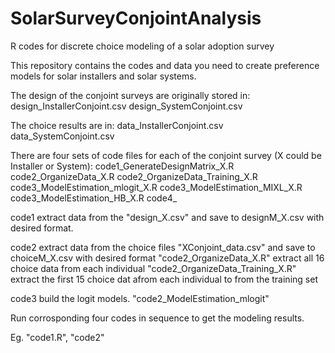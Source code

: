 # SolarSurveyConjointAnalysis
R codes for discrete choice modeling of a solar adoption survey

This repository contains the codes and data you need to create preference models for solar installers and solar systems.

The design of the conjoint surveys are originally stored in:
	design_InstallerConjoint.csv
	design_SystemConjoint.csv

The choice results are in:
	data_InstallerConjoint.csv
	data_SystemConjoint.csv

There are four sets of code files for each of the conjoint survey (X could be Installer or System): 
	code1_GenerateDesignMatrix_X.R
	code2_OrganizeData_X.R
	code2_OrganizeData_Training_X.R
	code3_ModelEstimation_mlogit_X.R
	code3_ModelEstimation_MIXL_X.R
	code3_ModelEstimation_HB_X.R
	code4_

code1 extract data from the "design_X.csv" and save to designM_X.csv with desired format.

code2 extract data from the choice files "XConjoint_data.csv" and save to choiceM_X.csv with desired format
	"code2_OrganizeData_X.R" extract all 16 choice data from each individual
	"code2_OrganizeData_Training_X.R" extract the first 15 choice dat afrom each individual to from the training set

code3 build the logit models.
	"code2_ModelEstimation_mlogit"

Run corrosponding four codes in sequence to get the modeling results.

Eg. "code1.R", "code2"
